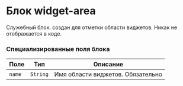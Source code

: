 # Блок widget-area

Cлужебный блок. создан для отметки области виджетов. Никак не отображается в коде.


### Специализированные поля блока

| Поле         | Тип       | Описание                   |
|--------------|-----------|----------------------------|
| `name`       | `String`  | Имя области виджетов. Обязательно |



